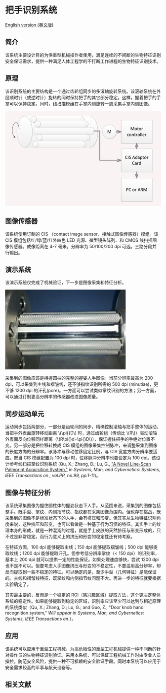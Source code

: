 把手识别系统
======================

[English version (英文版)](/)

## 简介 ##

该系统主要设计目的为供重型机械操作者使用，满足连续的不间断的生物特征识别安全保证需求，提供一种满足人体工程学的不打断工作进程的生物特征识别技术。

原理
-------------

该识别系统的主要结构是一个通过齿轮组同步的多滚轴旋转系统。该滚轴系统在外层顺时针（或逆时针）旋转的同时保持把手的其它部分稳定。这样，握着把手的手掌可以保持稳定。同时，线扫描模组在手掌内侧旋转一周采集手掌内侧图像。

![把手识别系统原理](/images/fig_handle_scheme.png)

图像传感器
-------------

该系统使用订制的 CIS （contact image sensor，接触式图像传感器）模组。该 CIS 模组包括红/绿/蓝/红外四色 LED 光源、微型镜头阵列、和 CMOS 线扫描图像传感器。成像距离在 4-7 毫米。分辨率为 50/100/200 dpi 可选。三路分段并行输出。

演示系统
-------------

该演示系统仅完成了机械验证，下一步是图像采集和特征分析。

![把手识别系统演示系统](/images/fig_handle_demo.png)

采集到的图像应该是持握圆柱的完整的握姿人手图像。当前分辨率最高为 200 dpi，可以采集到主线和褶皱线，还不够指纹识别所需的 500 dpi (minutiae)，更不够 1200 dpi 的汗孔(pore)。一方面可以尝试类似掌纹识别的方法；另一方面，可以通过订制更高分辨率的传感器改进图像质量。

同步运动单元
-------------

运动同步包括两部分，一部分是齿轮间的同步，精确控制滚轴与把手整体的运动。当把手外表面旋转移动距离 \\(\\pi{}D\\) 时，通过齿轮组（传动比 \\(R\\)）驱动滚轴外表面反向位移同样距离（\\(R\\pi{}d=\\pi{}D\\)），保证握住把手的手绝对位置不变。另一部分是把位移转换成 CIS 模组的图像采集控制脉冲，来调整采集到图像的长度方向的分辨率。该脉冲与移动位移固定比例，与 CIS 宽度方向分辨率要适应。既当 CIS 模组配置为 100 dpi 时，位移脉冲分辨率也要设定为 100 dpi。该设计参考线扫描掌纹识别系统 (Qu, X.; Zhang, D.; Lu, G., ["A Novel Line-Scan Palmprint Acquisition System,"][TSMC-LPS] *in Systems, Man, and Cybernetics: Systems, IEEE Transactions on , vol.PP, no.99, pp.1-11*)。

图像与特征分析
-------------

该系统采集图像为握住圆柱体的握姿状态下人手。从范围来说，采集到的图像包括整手。既手型、掌纹、内侧指节纹、指纹都在采集图像范围内。但也存在挑战，既采集到的图像不是标准状态下的人手，会有挤压和形变。但其实从生物特征识别角度来说，这种挤压和形变，也可以看做是一种基于行为习惯的特征。其实手上的纹理本身的形成，就是一种混沌的过程，就是手上皮肤的天然挤压与形变形成的，只不过是非常稳定。而行为意义上的挤压和形变的稳定性还有待考察。

在特征方面，100 dpi 能够提取主线；150 dpi 能够提取褶皱线；500 dpi 能够提取纹线；1200 dpi 能够提取汗孔。但参考低分辨率掌纹（< 150 dpi）的识别率，基本上 200 dpi 就可以提供一定的性能保证。如果处理速度够快，尝试 1200 dpi 也不是不可以。但要考虑人手图像挤压与形变的不稳定性，不要滥用高分辨率，却反而提取到一些不稳定的特征。可以确定的是，至少手型（几何特征）是能保证的。主线和褶皱线特征，既掌纹和内侧指节纹问题不大。再进一步的特征就要根据实验确定了。

其实最主要的，反而是一个稳定的 ROI（感兴趣区域）提取方法，这个更决定整体系统的稳定性。如果能够提取到稳定的区域，识别率应该至少可以达到与相近原理的系统类似（Qu, X.; Zhang, D.; Lu, G.; and Guo, Z., "Door knob hand recognition system," *Will appear in Systems, Man, and Cybernetics: Systems, IEEE Transactions on*.）。

应用
-------------

该系统可以应用于重型工程机械，为高危险性的重型工程机械提供一种不间断的针对操作员的生物特征识别验证。采用本系统，可以保证工程机械工作时由专业人员操控，防范安全风险，提供一种不可抵赖的安全验证手段。同时本系统可以应用于安全需求较高的军事与航天设备等。

相关文献
-------------


[TSMC-LPS]: http://ieeexplore.ieee.org/stamp/stamp.jsp?tp=&arnumber=7390297&isnumber=6376248

